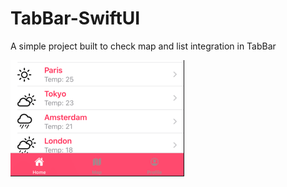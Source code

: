 # TabBar-SwiftUI

A simple project built to check map and list integration in TabBar

![](https://github.com/Keerthi-Sparkout/TabBar-SwiftUI/blob/master/SwiftUISample/Screens/1.png)

